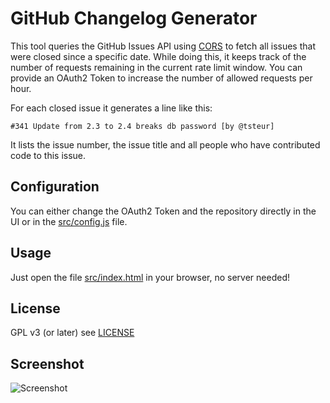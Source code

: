 # GitHub Changelog Generator

This tool queries the GitHub Issues API using [CORS](http://en.wikipedia.org/wiki/Cross-origin_resource_sharing) to fetch all issues that were closed since a specific date. While doing this, it keeps track of the number of requests remaining in the current rate limit window. You can provide an OAuth2 Token to increase the number of allowed requests per hour.

For each closed issue it generates a line like this:

```
#341 Update from 2.3 to 2.4 breaks db password [by @tsteur]
```

It lists the issue number, the issue title and all people who have contributed code to this issue.

## Configuration

You can either change the OAuth2 Token and the repository directly in the UI or in the [src/config.js](src/config.js) file.

## Usage

Just open the file [src/index.html](src/index.html) in your browser, no server needed!

## License

GPL v3 (or later) see [LICENSE](LICENSE)

## Screenshot

![Screenshot](https://raw.github.com/piwik/github-changelog-generator/master/screenshot.png)

